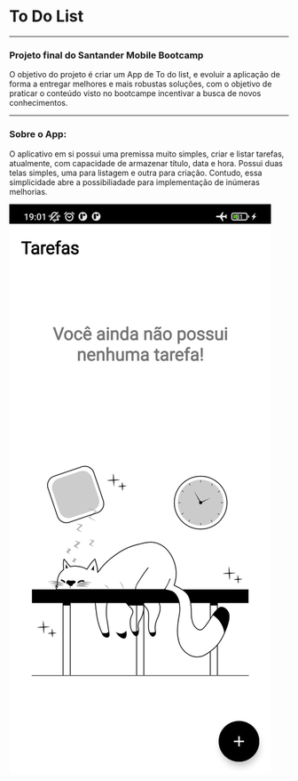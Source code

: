 # To Do List
---
### Projeto final do Santander Mobile Bootcamp
O objetivo do projeto é criar um App de To do list, e evoluir a aplicação de forma a entregar melhores e mais robustas soluções, com o objetivo de praticar o conteúdo visto no bootcampe incentivar a busca de novos conhecimentos.

---
### Sobre o App:
O aplicativo em si possui uma premissa muito simples, criar e listar tarefas, atualmente, com capacidade de armazenar título, data e hora. Possui duas telas simples, uma para listagem e outra para criação. Contudo, essa simplicidade abre a possibiliadade para implementação de inúmeras melhorias.

![Tela Inicial](.screenshots/start_screen.jpeg)
